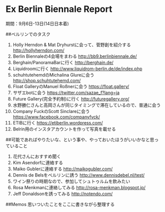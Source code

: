 # Ex Berlin Biennale Report

期間：9月6日-13日(14日日本着)

##ベルリンでのタスク

1. Holly Herndon & Mat Dryhurstに会って、菅野創を紹介する http://hollyherndon.com/
2. Berlin Biennaleの4会場をまわる http://bb9.berlinbiennale.de/
3. Berghain/PanoramaBarに行く http://berghain.de/
4. Liquidroomに行く http://www.liquidrom-berlin.de/de/index.php
5. schuhtutehemdのMichalina Glureに会う http://shop.schuhtutehemd.com/
6. Float GalleryのManuel Roßnerに会う https://float.gallery/
7. サザエbotに会う https://twitter.com/sazae_f?lang=ja
8. Future Gallery(完全予約制)に行く http://futuregallery.org/
9. 水野勝仁さんと高岡さんが同じタイミングで滞在しているので、普通に会う
10. Company FuckのScott Sinclareに会う https://www.facebook.com/companyfvck/
11. ETIBに行く https://etiberlin.wordpress.com/
12. Belrin用のインスタアカウントを作って写真を載せる

##可能であればやりたいな、という事や、やっておいたほうがいいかなと思っていること

1. 花代さんにおすすめ聞く
2. Kim Asendorfに連絡する
3. Maiko Gublerに連絡する http://maikogubler.com/
4. Dennis de Belsをベルリンに誘う http://www.dennisdebel.nl/test/
5. ワイン祭りの時期なので、参加してシュトゥルムを飲みたい
6. Rosa Menkmanに連絡してみる http://rosa-menkman.blogspot.jp/
7. Jeff Donaldsonを誘ってみる http://notendo.com/

##Memos
思いついたことをここに書きながら整理する
